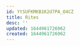 ```yaml
---
id: YtSUFKMKB1K2d7PA_O4CZ
title: Rites
desc: ''
updated: 1644961726962
created: 1644961726962
---
```


